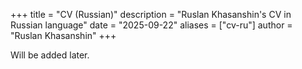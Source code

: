 +++
title = "CV (Russian)"
description = "Ruslan Khasanshin's CV in Russian language"
date = "2025-09-22"
aliases = ["cv-ru"]
author = "Ruslan Khasanshin"
+++

Will be added later.
